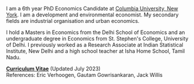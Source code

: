 I am a 6th year PhD Economics Candidate at [Columbia University, New York](https://econ.columbia.edu). I am a development and environmental economist. My secondary fields are industrial organisation and urban economics.

I hold a Masters in Economics from the Delhi School of Economics and an undergraduate degree in Economics from St. Stephen's College, University of Delhi. I previously worked as a Research Associate at Indian Statistical Institute, New Delhi and a high school teacher at Isha Home School, Tamil Nadu.  

__[Curriculum Vitae](https://github.com/k-utkarsh/k-utkarsh.github.io/blob/main/static/pdf/academic_CV_july.pdf)__ (Updated July 2023)  
References: Eric Verhoogen, Gautam Gowrisankaran, Jack Willis
